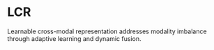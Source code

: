 # LCR
Learnable cross-modal representation addresses modality imbalance through adaptive learning and dynamic fusion.
